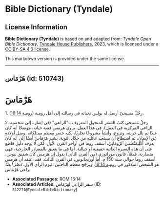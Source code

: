 # Bible Dictionary (Tyndale)

## License Information

**Bible Dictionary (Tyndale)** is based on and adapted from: _Tyndale Open Bible Dictionary_, [Tyndale House Publishers](https://tyndaleopenresources.com/), 2023, which is licensed under a [CC BY-SA 4.0 license](https://creativecommons.org/licenses/by-sa/4.0/legalcode.en).

This markdown version is provided under the same license.



--------------------------------

## هَرْمَاس (id: 510743)

هَرْمَاسَ
=========

1\. رجُلٌ مسيحيٌ أرسل له بولس تحياته في رسالته إلى أهل رومية ([رومية 16:14](https://ref.ly/Rom16:14)).

2\. رجلٌ مسيحي كتَبَ السفر المنحول المعروف بـ"الراعي" (في إشارة إلى شخصية الراعي المركزية في العمل). في هذا العمل، يروي هرمس قصة حياته، موضحًا أنه كان عبدًا ثم نال حريته، وتزوج، وأنشأ مشروعًا تجاريًا، لكنه خسر معظم ممتلكاته، وضل أولاده عن الإيمان، ثم استطاع أن يستعيد عائلته من خلال التوبة. يشير هَرْمَاسَ أيضًا إلى أنه كان يعرف أَكْلِيمَنْضُسَ ٱلرّومَانِيّ، أسقف روما في أواخر القرن الأول. لكن لا يوجد دليل قاطع على أن هذه السيرة الذاتية حقيقية أو خيالية. أما في ما يتعلق بالمصادر الخارجية، فهي متضاربة. فمثلاً، قانون موراتوري (من القرن الثاني) يقول إن هرمس كان شقيق بيوس، أسقف روما حوالي سنة 150 م. أما أوريجانوس، في القرن الثالث، فقد اعتقد أن هرمس هو الشخص المذكور في [رومية 16:14](https://ref.ly/Rom16:14). ويرجّح معظم الباحثين اليوم الرأي الأول. *انظر أيضًا* راعي هَرْمَاس.

* **Associated Passages:** ROM 16:14
* **Associated Articles:** سفر الراعي لهَرْمَاس (ID: `512271@TyndaleBibleDictionary`)

